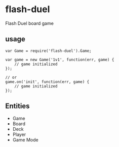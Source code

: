 flash-duel
==========

Flash Duel board game

usage
-----

```
var Game = require('flash-duel').Game;

var game = new Game('1v1', function(err, game) {
	// game initialized
});

// or
game.on('init', function(err, game) {
	// game initialized
});
```

Entities
--------

* Game
* Board
* Deck
* Player
* Game Mode

